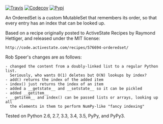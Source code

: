 [![Travis](https://img.shields.io/travis/LuminosoInsight/ordered-set/master.svg?label=Travis%20CI)](https://travis-ci.org/LuminosoInsight/ordered-set)
[![Codecov](https://codecov.io/github/LuminosoInsight/ordered-set/badge.svg?branch=master&service=github)](https://codecov.io/github/LuminosoInsight/ordered-set?branch=master)
[![Pypi](https://img.shields.io/pypi/v/ordered-set.svg)](https://pypi.python.org/pypi/ordered-set)


An OrderedSet is a custom MutableSet that remembers its order, so that every
entry has an index that can be looked up.

Based on a recipe originally posted to ActiveState Recipes by Raymond Hettiger,
and released under the MIT license:

    http://code.activestate.com/recipes/576694-orderedset/

Rob Speer's changes are as follows:

    - changed the content from a doubly-linked list to a regular Python list.
      Seriously, who wants O(1) deletes but O(N) lookups by index?
    - add() returns the index of the added item
    - index() just returns the index of an item
    - added a __getstate__ and __setstate__ so it can be pickled
    - added __getitem__
    - __getitem__ and index() can be passed lists or arrays, looking up all
      the elements in them to perform NumPy-like "fancy indexing"

Tested on Python 2.6, 2.7, 3.3, 3.4, 3.5, PyPy, and PyPy3.
